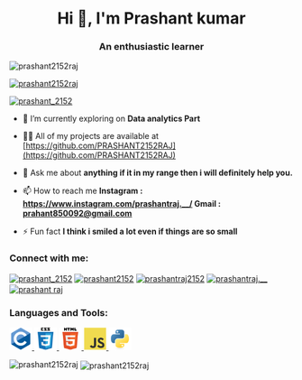 <h1 align="center">Hi 👋, I'm Prashant kumar</h1>
<h3 align="center">An enthusiastic learner</h3>

<p align="left"> <img src="https://komarev.com/ghpvc/?username=prashant2152raj&label=Profile%20views&color=0e75b6&style=flat" alt="prashant2152raj" /> </p>

<p align="left"> <a href="https://github.com/ryo-ma/github-profile-trophy"><img src="https://github-profile-trophy.vercel.app/?username=prashant2152raj" alt="prashant2152raj" /></a> </p>

<p align="left"> <a href="https://twitter.com/prashant_2152" target="blank"><img src="https://img.shields.io/twitter/follow/prashant_2152?logo=twitter&style=for-the-badge" alt="prashant_2152" /></a> </p>

- 🔭 I’m currently exploring on **Data analytics Part**

- 👨‍💻 All of my projects are available at [https://github.com/PRASHANT2152RAJ](https://github.com/PRASHANT2152RAJ)

- 💬 Ask me about **anything if it in my range then i will definitely help you.**

- 📫 How to reach me **Instagram : https://www.instagram.com/prashantraj.__/ Gmail : prahant850092@gmail.com**

- ⚡ Fun fact **I think i smiled a lot even if things are so small**

<h3 align="left">Connect with me:</h3>
<p align="left">
<a href="https://twitter.com/prashant_2152" target="blank"><img align="center" src="https://raw.githubusercontent.com/rahuldkjain/github-profile-readme-generator/master/src/images/icons/Social/twitter.svg" alt="prashant_2152" height="30" width="40" /></a>
<a href="https://linkedin.com/in/prashant2152" target="blank"><img align="center" src="https://raw.githubusercontent.com/rahuldkjain/github-profile-readme-generator/master/src/images/icons/Social/linked-in-alt.svg" alt="prashant2152" height="30" width="40" /></a>
<a href="https://fb.com/prashantraj2152" target="blank"><img align="center" src="https://raw.githubusercontent.com/rahuldkjain/github-profile-readme-generator/master/src/images/icons/Social/facebook.svg" alt="prashantraj2152" height="30" width="40" /></a>
<a href="https://instagram.com/prashantraj.__" target="blank"><img align="center" src="https://raw.githubusercontent.com/rahuldkjain/github-profile-readme-generator/master/src/images/icons/Social/instagram.svg" alt="prashantraj.__" height="30" width="40" /></a>
<a href="https://www.youtube.com/c/prashant raj" target="blank"><img align="center" src="https://raw.githubusercontent.com/rahuldkjain/github-profile-readme-generator/master/src/images/icons/Social/youtube.svg" alt="prashant raj" height="30" width="40" /></a>
</p>

<h3 align="left">Languages and Tools:</h3>
<p align="left"> <a href="https://www.cprogramming.com/" target="_blank" rel="noreferrer"> <img src="https://raw.githubusercontent.com/devicons/devicon/master/icons/c/c-original.svg" alt="c" width="40" height="40"/> </a> <a href="https://www.w3schools.com/css/" target="_blank" rel="noreferrer"> <img src="https://raw.githubusercontent.com/devicons/devicon/master/icons/css3/css3-original-wordmark.svg" alt="css3" width="40" height="40"/> </a> <a href="https://www.w3.org/html/" target="_blank" rel="noreferrer"> <img src="https://raw.githubusercontent.com/devicons/devicon/master/icons/html5/html5-original-wordmark.svg" alt="html5" width="40" height="40"/> </a> <a href="https://developer.mozilla.org/en-US/docs/Web/JavaScript" target="_blank" rel="noreferrer"> <img src="https://raw.githubusercontent.com/devicons/devicon/master/icons/javascript/javascript-original.svg" alt="javascript" width="40" height="40"/> </a> <a href="https://www.python.org" target="_blank" rel="noreferrer"> <img src="https://raw.githubusercontent.com/devicons/devicon/master/icons/python/python-original.svg" alt="python" width="40" height="40"/> </a> </p>

<p><img align="left" src="https://github-readme-stats.vercel.app/api/top-langs?username=prashant2152raj&show_icons=true&locale=en&layout=compact" alt="prashant2152raj" /></p>

<p>&nbsp;<img align="center" src="https://github-readme-stats.vercel.app/api?username=prashant2152raj&show_icons=true&locale=en" alt="prashant2152raj" /></p>

